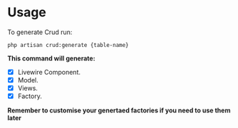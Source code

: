 # Usage

To generate Crud run:

`php artisan crud:generate {table-name}`

**This command will generate:**
  - [x] Livewire Component.
  - [x] Model.
  - [x] Views.    
  - [x] Factory.

**Remember to customise your genertaed factories if you need to use them later**